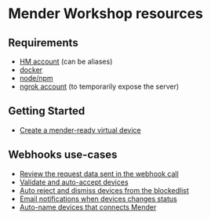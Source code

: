 # Mender Workshop resources

## Requirements
- [HM account](https://hosted.mender.io) (can be aliases)
- [docker](https://www.docker.com/)
- [node/npm](https://nodejs.org/en)
- [ngrok account](https://ngrok.com/) (to temporarily expose the server)

## Getting Started
- [Create a mender-ready virtual device](mender-workshop/getting-started/00-create-virtual-device/README.md)

## Webhooks use-cases
- [Review the request data sent in the webhook call](webhooks-usecases/00-basic-event-receiver/README.md)
- [Validate and auto-accept devices](webhooks-usecases/01-validate-accept/README.md)
- [Auto reject and dismiss devices from the blockedlist](webhooks-usecases/02-blocklist/README.md)
- [Email notifications when devices changes status](webhooks-usecases/03-email-notification/README.md)
- [Auto-name devices that connects Mender](webhooks-usecases/04-auto-name/README.md)